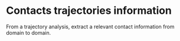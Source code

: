 # Contacts trajectories information
From a trajectory analysis, extract a relevant contact information from domain to domain.
